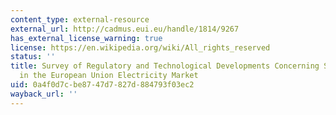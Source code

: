 ```yaml
---
content_type: external-resource
external_url: http://cadmus.eui.eu/handle/1814/9267
has_external_license_warning: true
license: https://en.wikipedia.org/wiki/All_rights_reserved
status: ''
title: Survey of Regulatory and Technological Developments Concerning Smart Metering
  in the European Union Electricity Market
uid: 0a4f0d7c-be87-47d7-827d-884793f03ec2
wayback_url: ''
---
```

